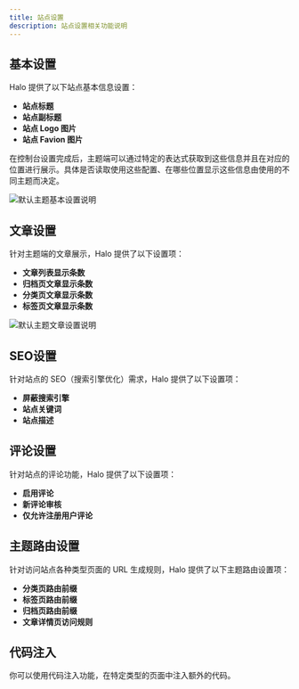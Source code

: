 ```yaml
---
title: 站点设置
description: 站点设置相关功能说明
---
```


## 基本设置

Halo 提供了以下站点基本信息设置：

- **站点标题**
- **站点副标题**
- **站点 Logo 图片**
- **站点 Favion 图片**

在控制台设置完成后，主题端可以通过特定的表达式获取到这些信息并且在对应的位置进行展示。具体是否读取使用这些配置、在哪些位置显示这些信息由使用的不同主题而决定。

![默认主题基本设置说明](/img/TBD.png)

## 文章设置

针对主题端的文章展示，Halo 提供了以下设置项：

- **文章列表显示条数**
- **归档页文章显示条数**
- **分类页文章显示条数**
- **标签页文章显示条数**

![默认主题文章设置说明](/img/TBD.png)

## SEO设置

针对站点的 SEO（搜索引擎优化）需求，Halo 提供了以下设置项：

- **屏蔽搜索引擎**
- **站点关键词**
- **站点描述**

## 评论设置

针对站点的评论功能，Halo 提供了以下设置项：

- **启用评论**
- **新评论审核**
- **仅允许注册用户评论**

## 主题路由设置

针对访问站点各种类型页面的 URL 生成规则，Halo 提供了以下主题路由设置项：

- **分类页路由前缀**
- **标签页路由前缀**
- **归档页路由前缀**
- **文章详情页访问规则**

## 代码注入

你可以使用代码注入功能，在特定类型的页面中注入额外的代码。
